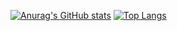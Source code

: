 [![Anurag's GitHub stats](https://github-readme-stats-emwoayh7j-li-ji-ji.vercel.app/api?username=li-ji-ji)](https://github.com/li-ji-ji/github-readme-stats)
[![Top Langs](https://github-readme-stats-emwoayh7j-li-ji-ji.vercel.app/api/top-langs/?username=li-ji-ji&layout=compact)](https://github.com/li-ji-ji/github-readme-stats)
